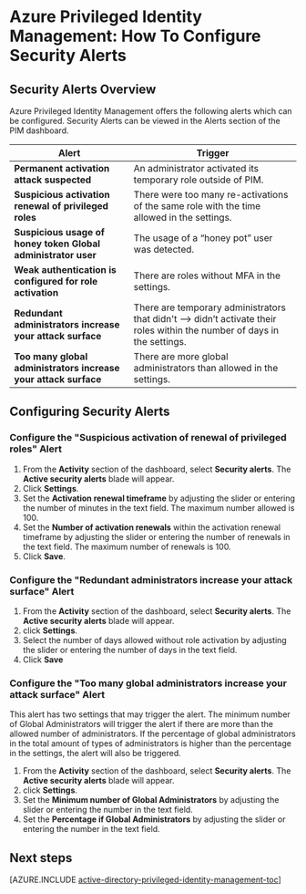 <properties
   pageTitle="Azure Privileged Identity Management: How To Configure Security Alerts"
   description="Learn how toc configure security alerts for Azure Privileged Identity Management extension."
   services="active-directory"
   documentationCenter=""
   authors="IHenkel"
   manager="stevenpo"
   editor=""/>

<tags
	ms.service="na"
	ms.date="09/21/2015"
	wacn.date=""/>

# Azure Privileged Identity Management: How To Configure Security Alerts
## Security Alerts Overview
Azure Privileged Identity Management offers the following alerts which can be configured. Security Alerts can be viewed in the Alerts section of the PIM dashboard.

| Alert | Trigger |
| ------------- | ------------- |
| **Permanent activation attack suspected** | An administrator activated its temporary role outside of PIM. |
| **Suspicious activation renewal of privileged roles** | There were too many re-activations of the same role with the time allowed in the settings. |
| **Suspicious usage of honey token Global administrator user** | The usage of a “honey pot” user was detected.|
| **Weak authentication is configured for role activation** | There are roles without MFA in the settings. |
| **Redundant administrators increase your attack surface** | There are temporary administrators that <!-- keep by customization: begin --><!-- deleted by customization <!-- keep by customization: end --> didn't <!-- keep by customization: begin --> --><!-- keep by customization: begin --> didn’t <!-- keep by customization: end --><!-- keep by customization: end --> activate their roles within the number of days in the settings. |
| **Too many global administrators increase your attack surface** | There are more global administrators than allowed in the settings. |

## Configuring Security Alerts

### Configure the "Suspicious activation of renewal of privileged roles" Alert
1. From the **Activity** section of the dashboard, select **Security alerts**. The **Active security alerts** blade will appear.
2. Click **Settings**.
3. Set the **Activation renewal timeframe** by adjusting the slider or entering the number of minutes in the text field. The maximum number allowed is 100.
4. Set the **Number of activation renewals** within the activation renewal timeframe by adjusting the slider or entering the number of renewals in the text field.  The maximum number of renewals is 100.
5. Click **Save**.

### Configure the "Redundant administrators increase your attack surface" Alert
1. From the **Activity** section of the dashboard, select **Security alerts**.  The **Active security alerts** blade will appear.
2. click **Settings**.
3. Select the number of days allowed without role activation by adjusting the slider or entering the number of days in the text field.
4. Click **Save**

### Configure the "Too many global administrators increase your attack surface" Alert

This alert has two settings that may trigger the alert.  The minimum number of Global Administrators will trigger the alert if there are more than the allowed number of administrators.  If the percentage of global administrators in the total amount of types of administrators is higher than the percentage in the settings, the alert will also be triggered.

1. From the **Activity** section of the dashboard, select **Security alerts**.  The **Active security alerts** blade will appear.
2. click **Settings**.
3. Set the **Minimum number of Global Administrators** by adjusting the slider or entering the number in the text field.
4. Set the **Percentage if Global Administrators** by adjusting the slider or entering the number in the text field.

<!--Every topic should have next steps and links to the next logical set of content to keep the customer engaged-->
## Next steps
[AZURE.INCLUDE [active-directory-privileged-identity-management-toc](../includes/active-directory-privileged-identity-management-toc.md)]
